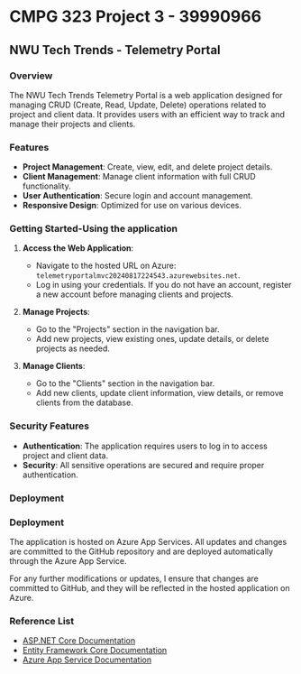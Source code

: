 # CMPG 323 Project 3 - 39990966

## NWU Tech Trends - Telemetry Portal

### Overview

The NWU Tech Trends Telemetry Portal is a web application designed for managing CRUD (Create, Read, Update, Delete) operations related to project and client data. It provides users with an efficient way to track and manage their projects and clients.

### Features

- **Project Management**: Create, view, edit, and delete project details.
- **Client Management**: Manage client information with full CRUD functionality.
- **User Authentication**: Secure login and account management.
- **Responsive Design**: Optimized for use on various devices.

### Getting Started-Using the application

1. **Access the Web Application**:
   - Navigate to the hosted URL on Azure: `telemetryportalmvc20240817224543.azurewebsites.net`.
   - Log in using your credentials. If you do not have an account, register a new account before managing clients and projects.

2. **Manage Projects**:
   - Go to the "Projects" section in the navigation bar.
   - Add new projects, view existing ones, update details, or delete projects as needed.

3. **Manage Clients**:
   - Go to the "Clients" section in the navigation bar.
   - Add new clients, update client information, view details, or remove clients from the database.

### Security Features

- **Authentication**: The application requires users to log in to access project and client data.
- **Security**: All sensitive operations are secured and require proper authentication.

### Deployment

### Deployment

The application is hosted on Azure App Services. All updates and changes are committed to the GitHub repository and are deployed automatically through the Azure App Service.

For any further modifications or updates, I ensure that changes are committed to GitHub, and they will be reflected in the hosted application on Azure.

### Reference List

- [ASP.NET Core Documentation](https://docs.microsoft.com/aspnet/core)
- [Entity Framework Core Documentation](https://docs.microsoft.com/ef/core)
- [Azure App Service Documentation](https://docs.microsoft.com/azure/app-service)
